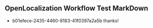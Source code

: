 ## OpenLocalization Workflow Test MarkDown
* b01efece-2435-4460-8183-41f0397a2a5b thanks!

<!--HONumber=Jul16_HO4-->


